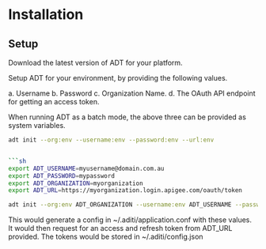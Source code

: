 # Installation

## Setup

Download the latest version of ADT for your platform. 

Setup ADT for your environment, by providing the following values.

a. Username 
b. Password
c. Organization Name.
d. The OAuth API endpoint for getting an access token.


When running ADT as a batch mode, the above three can be provided as system variables.


```sh
adt init --org:env --username:env --password:env --url:env


```sh
export ADT_USERNAME=myusername@domain.com.au
export ADT_PASSWORD=mypassword
export ADT_ORGANIZATION=myorganization
export ADT_URL=https://myorganization.login.apigee.com/oauth/token

adt init --org:env ADT_ORGANIZATION --username:env ADT_USERNAME --password:env ADT_USERNAME --url:env ADT_URL
```


This would generate a config  in ~/.aditi/application.conf with these values. It would then request for an access and refresh token from ADT_URL provided. The tokens would be stored in ~/.aditi/config.json




